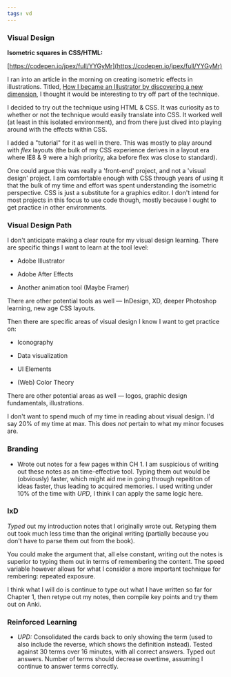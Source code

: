 ```yaml
---
tags: vd
---
```


### Visual Design

**Isometric squares in CSS/HTML:**

[https://codepen.io/jpex/full/YYGyMr](https://codepen.io/jpex/full/YYGyMr)

I ran into an article in the morning on creating isometric effects in illustrations. Titled, [How I became an Illustrator by discovering a new dimension](https://design.zeta.in/how-i-became-an-illustrator-by-discovering-a-new-dimension-1dbc99bba7a5), I thought it would be interesting to try off part of the technique.

I decided to try out the technique using HTML & CSS. It was curiosity as to whether or not the technique would easily translate into CSS. It worked well (at least in this isolated environment), and from there just dived into playing around with the effects within CSS. 

I added a "tutorial" for it as well in there. This was mostly to play around with *flex* layouts (the bulk of my CSS experience derives in a layout era where IE8 & 9 were a high priority, aka before flex was close to standard).

One could argue this was really a 'front-end' project, and not a 'visual design' project. I am comfortable enough with CSS through years of using it that the bulk of my time and effort was spent understanding the isometric perspective. CSS is just a substitute for a graphics editor. I don't intend for most projects in this focus to use code though, mostly because I ought to get practice in other environments.

### Visual Design Path

I don't anticipate making a clear route for my visual design learning. There are specific things I want to learn at the tool level:

* Adobe Illustrator

* Adobe After Effects

* Another animation tool (Maybe Framer)

There are other potential tools as well — InDesign, XD, deeper Photoshop learning, new age CSS layouts.

Then there are specific areas of visual design I know I want to get practice on:

* Iconography

* Data visualization

* UI Elements

* (Web) Color Theory

There are other potential areas as well — logos, graphic design fundamentals, illustrations.

I don't want to spend much of my time in reading about visual design. I'd say 20% of my time at max. This does *not* pertain to what my minor focuses are.

### Branding

* Wrote out notes for a few pages within CH 1. I am suspicious of writing out these notes as an time-effective tool. Typing them out would be (obviously) faster, which might aid me in going through repeititon of ideas faster, thus leading to acquired memories. I used writing under 10% of the time with *UPD*, I think I can apply the same logic here. 

### IxD

*Typed* out my introduction notes that I originally wrote out. Retyping them out took much less time than the original writing (partially because you don't have to parse them out from the book). 

You could make the argument that, all else constant, writing out the notes is superior to typing them out in terms of remembering the content. The speed variable however allows for what I consider a more important technique for rembering: repeated exposure. 

I think what I will do is continue to type out what I have written so far for Chapter 1, then retype out my notes, then compile key points and try them out on Anki. 

### Reinforced Learning

* *UPD:* Consolidated the cards back to only showing the term (used to also include the reverse, which shows the definition instead). Tested against 30 terms over 16 minutes, with all correct answers. Typed out answers. Number of terms should decrease overtime, assuming I continue to answer terms correctly. 

